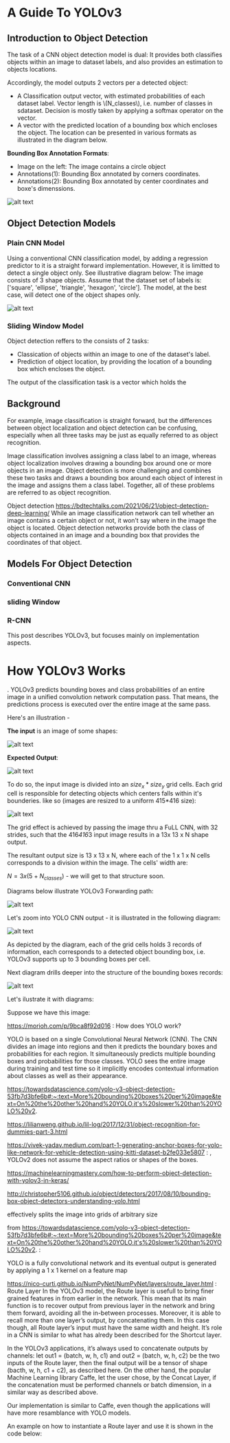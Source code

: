# A Guide To YOLOv3

## Introduction to Object Detection

The task of a CNN object detection model is dual: It provides both classifies objects within an image to dataset labels, and also provides an estimation to objects locations.

Accordingly, the model outputs 2 vectors per a detected object:

- A Classification output vector, with estimated probabilities of each dataset label. Vector length is \\(N_classes\\), i.e. number of classes in sdataset. Decision is mostly taken by applying a softmax operator on the vector.
- A vector with the predicted location of a bounding box which encloses the object. The location can be presented in various formats as illustrated in the diagram below.

**Bounding Box Annotation Formats**: 

- Image on the left: The image contains a circle object
- Annotations(1): Bounding Box annotated by corners coordinates.
- Annotations(2): Bounding Box annotated by center coordinates and boxe's dimenssions.

![alt text](https://github.com/ronen-halevy/ronen-halevy.github.io/blob/master/assets/images/yolo/circle-image.jpg)

## Object Detection Models

### Plain CNN Model

Using a conventional CNN classification model, by adding a regression predictor to it is a straight forward implementation. However, it is limitted to detect a single object only.
See illustrative diagram below: The image consists of 3 shape objects. Assume that the dataset set of labels is: ['square', 'ellipse', 'triangle', 'hexagon', 'circle']. The model, at the best case, will detect one of the object shapes only.

![alt text](https://github.com/ronen-halevy/ronen-halevy.github.io/blob/master/assets/images/yolo/image-classification.jpg)


### Sliding Window Model




Object detection reffers to the consists of 2 tasks:
- Classication of objects within an image to one of the dataset's label.
- Prediction of object location, by providing the location of a bounding box which encloses the object.

The output of the classification task is a vector which holds the 



## Background



For example, image classification is straight forward, but the differences between object localization and object detection can be confusing, especially when all three tasks may be just as equally referred to as object recognition.

Image classification involves assigning a class label to an image, whereas object localization involves drawing a bounding box around one or more objects in an image. Object detection is more challenging and combines these two tasks and draws a bounding box around each object of interest in the image and assigns them a class label. Together, all of these problems are referred to as object recognition.




Object detection 
https://bdtechtalks.com/2021/06/21/object-detection-deep-learning/
While an image classification network can tell whether an image contains a certain object or not, it won’t say where in the image the object is located. Object detection networks provide both the class of objects contained in an image and a bounding box that provides the coordinates of that object.

## Models For Object Detection

### Conventional CNN

### sliding Window

### R-CNN




This post describes YOLOv3, but focuses mainly on implementation aspects.

# How YOLOv3 Works
.
YOLOv3 predicts bounding boxes and class probabilities of an entire image in a unified convolution network computation pass. That means, the predictions process is executed over the entire image at the same pass.

Here's an illustration - 

**The input** is an image of some shapes:

![alt text](https://github.com/ronen-halevy/ronen-halevy.github.io/blob/master/assets/images/yolo/input-image-shapes.jpg)


**Expected Output**:


![alt text](https://github.com/ronen-halevy/ronen-halevy.github.io/blob/master/assets/images/yolo/image-shapes-annotations.jpg)



To do so, the input image is divided into an $size_x * size_y$ grid cells. Each grid cell is responsible for detecting objects which centers falls within it's bounderies. like so (images are resized to a uniform 415*416 size):

![alt text](https://github.com/ronen-halevy/ronen-halevy.github.io/blob/master/assets/images/yolo/yolov3-input-image-cells-shapes.jpg)


The grid effect is achieved by passing the image thru a FuLL CNN,  with 32 strides, such that the 416*416*3 input image results in a 13x 13 x N shape output.

The resultant output size is 13 x 13 x N, where each of the 1 x 1 x N cells corresponds to a division within the image.
The cells' width are:

$N=3 x (5+N_{classes})$ - we will get to that structure soon.

Diagrams below illustrate YOLOv3 Forwarding path:

![alt text](https://github.com/ronen-halevy/ronen-halevy.github.io/blob/master/assets/images/yolo/yolov3-Flow%20Forward%20Path.jpg)


Let's zoom into YOLO CNN output - it is illustrated in the following diagram:


![alt text](https://github.com/ronen-halevy/ronen-halevy.github.io/blob/master/assets/images/yolo/yolov3%20output%20-cube-13.jpg)


As depicted by the diagram, each of the grid cells holds 3 records of information, each corresponds to a detected object bounding box, i.e. YOLOv3 supports up to 3 bounding boxes per cell.

Next diagram drills deeper into the structure of the bounding boxes records:

![alt text](https://github.com/ronen-halevy/ronen-halevy.github.io/blob/master/assets/images/yolo/yolov3%20output-cell-with-fields.jpg)











Let's ilustrate it with diagrams:

Suppose we have this image:






























https://morioh.com/p/9bca8f92d016 :
How does YOLO work?

YOLO is based on a single Convolutional Neural Network (CNN). The CNN divides an image into regions and then it predicts the boundary boxes and probabilities for each region. It simultaneously predicts multiple bounding boxes and probabilities for those classes. YOLO sees the entire image during training and test time so it implicitly encodes contextual information about classes as well as their appearance.




https://towardsdatascience.com/yolo-v3-object-detection-53fb7d3bfe6b#:~:text=More%20bounding%20boxes%20per%20image&text=On%20the%20other%20hand%20YOLO,it's%20slower%20than%20YOLO%20v2.

https://lilianweng.github.io/lil-log/2017/12/31/object-recognition-for-dummies-part-3.html

https://vivek-yadav.medium.com/part-1-generating-anchor-boxes-for-yolo-like-network-for-vehicle-detection-using-kitti-dataset-b2fe033e5807 :
, YOLOv2 does not assume the aspect ratios or shapes of the boxes. 

https://machinelearningmastery.com/how-to-perform-object-detection-with-yolov3-in-keras/


http://christopher5106.github.io/object/detectors/2017/08/10/bounding-box-object-detectors-understanding-yolo.html


effectively splits the image into grids of arbitrary size

from https://towardsdatascience.com/yolo-v3-object-detection-53fb7d3bfe6b#:~:text=More%20bounding%20boxes%20per%20image&text=On%20the%20other%20hand%20YOLO,it's%20slower%20than%20YOLO%20v2. :

YOLO is a fully convolutional network and its eventual output is generated by applying a 1 x 1 kernel on a feature map


https://nico-curti.github.io/NumPyNet/NumPyNet/layers/route_layer.html :
Route Layer
In the YOLOv3 model, the Route layer is usefull to bring finer grained features in from earlier in the network. This mean that its main function is to recover output from previous layer in the network and bring them forward, avoiding all the in-between processes. Moreover, it is able to recall more than one layer’s output, by concatenating them. In this case though, all Route layer’s input must have the same width and height. It’s role in a CNN is similar to what has alredy been described for the Shortcut layer.

In the YOLOv3 applications, it’s always used to concatenate outputs by channels: let out1 = (batch, w, h, c1) and out2 = (batch, w, h, c2) be the two inputs of the Route layer, then the final output will be a tensor of shape (bacth, w, h, c1 + c2), as described here. On the other hand, the popular Machine Learning library Caffe, let the user chose, by the Concat Layer, if the concatenation must be performed channels or batch dimension, in a similar way as described above.

Our implementation is similar to Caffe, even though the applications will have more resamblance with YOLO models.

An example on how to instantiate a Route layer and use it is shown in the code below:


